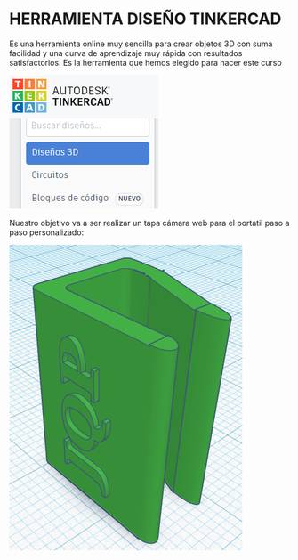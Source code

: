 # HERRAMIENTA DISEÑO TINKERCAD

Es una herramienta online muy sencilla para crear objetos 3D con suma facilidad y una curva de aprendizaje muy rápida con resultados satisfactorios. Es la herramienta que hemos elegido para hacer este curso

![](/assets/diseno1.png)

Nuestro objetivo va a ser realizar un tapa cámara web para el portatil paso a paso personalizado:

![](/assets/objetivo.png)
